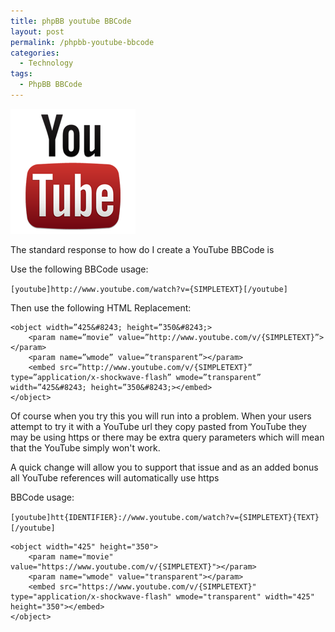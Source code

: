 ```yaml
---
title: phpBB youtube BBCode
layout: post
permalink: /phpbb-youtube-bbcode
categories:
  - Technology
tags:
  - PhpBB BBCode
---
```


![](/assets/images/2012/12/youtube-stacked_google_200px.png)

The standard response to how do I create a YouTube BBCode is 

Use the following BBCode usage:

`[youtube]http://www.youtube.com/watch?v={SIMPLETEXT}[/youtube]`

Then use the following HTML Replacement:

```
<object width=”425&#8243; height=”350&#8243;>
	<param name=”movie” value=”http://www.youtube.com/v/{SIMPLETEXT}”></param>
	<param name=”wmode” value=”transparent”></param>
	<embed src=”http://www.youtube.com/v/{SIMPLETEXT}” type=”application/x-shockwave-flash” wmode=”transparent” width=”425&#8243; height=”350&#8243;></embed>
</object>
```

Of course when you try this you will run into a problem. When your users attempt to try it with a YouTube url they copy pasted from YouTube they may be using https or there may be extra query parameters which will mean that the YouTube simply won't work.

A quick change will allow you to support that issue and as an added bonus all YouTube references will automatically use https

<!--more-->

BBCode usage:

`[youtube]htt{IDENTIFIER}://www.youtube.com/watch?v={SIMPLETEXT}{TEXT}[/youtube]`

```
<object width="425" height="350">
	<param name="movie" value="https://www.youtube.com/v/{SIMPLETEXT}"></param>
	<param name="wmode" value="transparent"></param>
	<embed src="https://www.youtube.com/v/{SIMPLETEXT}" type="application/x-shockwave-flash" wmode="transparent" width="425" height="350"></embed>
</object>
```